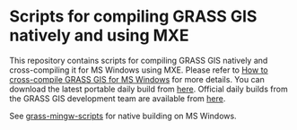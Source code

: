 # Scripts for compiling GRASS GIS natively and using MXE

This repository contains scripts for compiling GRASS GIS natively and cross-compiling it for MS Windows using MXE. Please refer to [How to cross-compile GRASS GIS for MS Windows](https://idea.isnew.info/how-to-cross-compile-grass-gis-for-ms-windows.html) for more details. You can download the latest portable daily build from [here](https://idea.isnew.info/how-to-cross-compile-grass-gis-for-ms-windows.html#latest-daily-build). Official daily builds from the GRASS GIS development team are available from [here](https://grass.osgeo.org/download/software/ms-windows/).

See [grass-mingw-scripts](https://github.com/HuidaeCho/grass-mingw-scripts) for native building on MS Windows.
